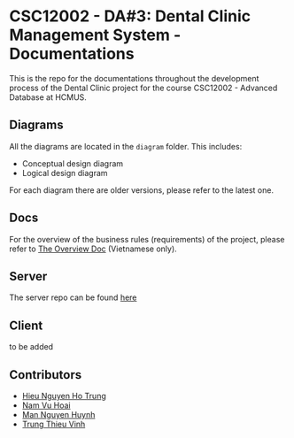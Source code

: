 # CSC12002 - DA#3: Dental Clinic Management System - Documentations

This is the repo for the documentations throughout the development process of the Dental Clinic project for the course CSC12002 - Advanced Database at HCMUS.

## Diagrams

All the diagrams are located in the `diagram` folder. This includes:

- Conceptual design diagram
- Logical design diagram

For each diagram there are older versions, please refer to the latest one.

## Docs

For the overview of the business rules (requirements) of the project, please refer to [The Overview Doc](docs/da3-overview.md) (Vietnamese only).

## Server

The server repo can be found [here](https://github.com/nhthieu/dental-clinic-server)

## Client

to be added

## Contributors

- [Hieu Nguyen Ho Trung](https://github.com/nhthieu)
- [Nam Vu Hoai](https://github.com/namhoai1109)
- [Man Nguyen Huynh](https://github.com/nhman2002)
- [Trung Thieu Vinh](https://github.com/tvtrungg)
